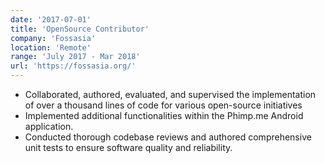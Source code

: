 ```yaml
---
date: '2017-07-01'
title: 'OpenSource Contributor'
company: 'Fossasia'
location: 'Remote'
range: 'July 2017 - Mar 2018'
url: 'https://fossasia.org/'
---
```


- Collaborated, authored, evaluated, and supervised the implementation of over a thousand lines of code for various open-source initiatives
- Implemented additional functionalities within the Phimp.me Android application.
- Conducted thorough codebase reviews and authored comprehensive unit tests to ensure software quality and reliability.
